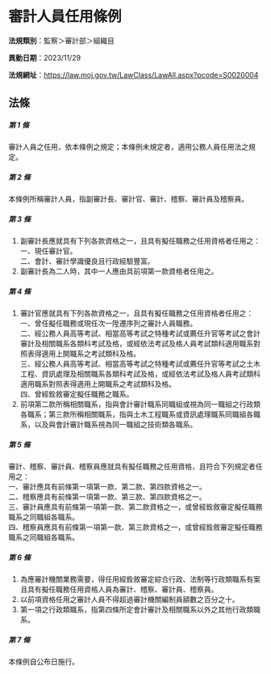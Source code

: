 # 審計人員任用條例

**法規類別**：監察＞審計部＞組織目

**異動日期**：2023/11/29  

**法規網址**：https://law.moj.gov.tw/LawClass/LawAll.aspx?pcode=S0020004





## 法條
##### 第 1 條
審計人員之任用，依本條例之規定；本條例未規定者，適用公務人員任用法之規定。

##### 第 2 條
本條例所稱審計人員，指副審計長、審計官、審計、稽察、審計員及稽察員。

##### 第 3 條
1. 副審計長應就具有下列各款資格之一，且具有擬任職務之任用資格者任用之：  
一、現任審計官。  
二、會計、審計學識優良且行政經驗豐富。
1. 副審計長為二人時，其中一人應由具前項第一款資格者任用之。

##### 第 4 條
1. 審計官應就具有下列各款資格之一，且具有擬任職務之任用資格者任用之：  
一、曾任擬任職務或現任次一陞遷序列之審計人員職務。  
二、經公務人員高等考試、相當高等考試之特種考試或薦任升官等考試之會計審計及相關職系各類科考試及格，或經依法考試及格人員考試類科適用職系對照表得適用上開職系之考試類科及格。  
三、經公務人員高等考試、相當高等考試之特種考試或薦任升官等考試之土木工程、資訊處理及相關職系各類科考試及格，或經依法考試及格人員考試類科適用職系對照表得適用上開職系之考試類科及格。  
四、曾經銓敘審定擬任職務之職系。
1. 前項第二款所稱相關職系，指與會計審計職系同職組或視為同一職組之行政類各職系；第三款所稱相關職系，指與土木工程職系或資訊處理職系同職組各職系，以及與會計審計職系視為同一職組之技術類各職系。

##### 第 5 條
審計、稽察、審計員、稽察員應就具有擬任職務之任用資格，且符合下列規定者任用之：  
一、審計應具有前條第一項第一款、第二款、第四款資格之一。  
二、稽察應具有前條第一項第一款、第三款、第四款資格之一。  
三、審計員應具有前條第一項第一款、第二款資格之一，或曾經銓敘審定擬任職務職系之同職組各職系。  
四、稽察員應具有前條第一項第一款、第三款資格之一，或曾經銓敘審定擬任職務職系之同職組各職系。

##### 第 6 條
1. 為應審計機關業務需要，得任用經銓敘審定綜合行政、法制等行政類職系有案且具有擬任職務任用資格人員為審計、稽察、審計員、稽察員。
1. 以前項資格任用之審計人員不得超過審計機關編制員額數之百分之十。
1. 第一項之行政類職系，指第四條所定會計審計及相關職系以外之其他行政類職系。

##### 第 7 條
本條例自公布日施行。


